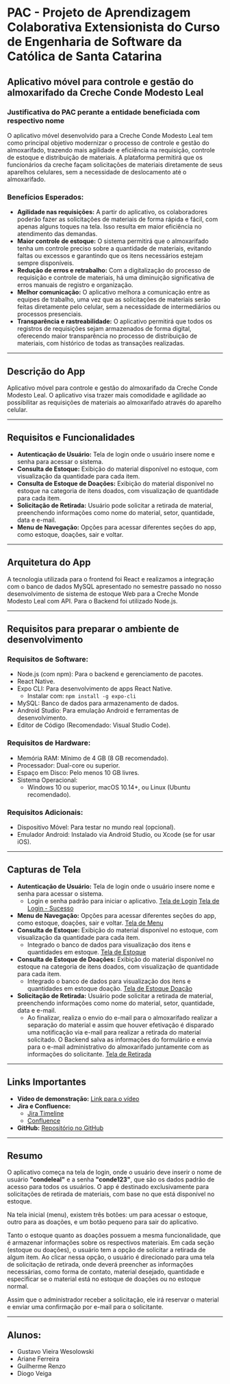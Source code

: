 # PAC - Projeto de Aprendizagem Colaborativa Extensionista do Curso de Engenharia de Software da Católica de Santa Catarina

## Aplicativo móvel para controle e gestão do almoxarifado da Creche Conde Modesto Leal

### Justificativa do PAC perante a entidade beneficiada com respectivo nome

O aplicativo móvel desenvolvido para a Creche Conde Modesto Leal tem como principal objetivo modernizar o processo de controle e gestão do almoxarifado, trazendo mais agilidade e eficiência na requisição, controle de estoque e distribuição de materiais. A plataforma permitirá que os funcionários da creche façam solicitações de materiais diretamente de seus aparelhos celulares, sem a necessidade de deslocamento até o almoxarifado.

### Benefícios Esperados:
- **Agilidade nas requisições:** A partir do aplicativo, os colaboradores poderão fazer as solicitações de materiais de forma rápida e fácil, com apenas alguns toques na tela. Isso resulta em maior eficiência no atendimento das demandas.
- **Maior controle de estoque:** O sistema permitirá que o almoxarifado tenha um controle preciso sobre a quantidade de materiais, evitando faltas ou excessos e garantindo que os itens necessários estejam sempre disponíveis.
- **Redução de erros e retrabalho:** Com a digitalização do processo de requisição e controle de materiais, há uma diminuição significativa de erros manuais de registro e organização.
- **Melhor comunicação:** O aplicativo melhora a comunicação entre as equipes de trabalho, uma vez que as solicitações de materiais serão feitas diretamente pelo celular, sem a necessidade de intermediários ou processos presenciais.
- **Transparência e rastreabilidade:** O aplicativo permitirá que todos os registros de requisições sejam armazenados de forma digital, oferecendo maior transparência no processo de distribuição de materiais, com histórico de todas as transações realizadas.

---

## Descrição do App

Aplicativo móvel para controle e gestão do almoxarifado da Creche Conde Modesto Leal. O aplicativo visa trazer mais comodidade e agilidade ao possibilitar as requisições de materiais ao almoxarifado através do aparelho celular.

---

## Requisitos e Funcionalidades

- **Autenticação de Usuário:** Tela de login onde o usuário insere nome e senha para acessar o sistema.
- **Consulta de Estoque:** Exibição do material disponível no estoque, com visualização da quantidade para cada item.
- **Consulta de Estoque de Doações:** Exibição do material disponível no estoque na categoria de itens doados, com visualização de quantidade para cada item.
- **Solicitação de Retirada:** Usuário pode solicitar a retirada de material, preenchendo informações como nome do material, setor, quantidade, data e e-mail.
- **Menu de Navegação:** Opções para acessar diferentes seções do app, como estoque, doações, sair e voltar.

---

## Arquitetura do App

A tecnologia utilizada para o frontend foi React e realizamos a integração com o banco de dados MySQL apresentado no semestre passado no nosso desenvolvimento de sistema de estoque Web para a Creche Monde Modesto Leal com API. Para o Backend foi utilizado Node.js.

---

## Requisitos para preparar o ambiente de desenvolvimento

### Requisitos de Software:
- Node.js (com npm): Para o backend e gerenciamento de pacotes.
- React Native.
- Expo CLI: Para desenvolvimento de apps React Native.
  - Instalar com: `npm install -g expo-cli`
- MySQL: Banco de dados para armazenamento de dados.
- Android Studio: Para emulação Android e ferramentas de desenvolvimento.
- Editor de Código (Recomendado: Visual Studio Code).

### Requisitos de Hardware:
- Memória RAM: Mínimo de 4 GB (8 GB recomendado).
- Processador: Dual-core ou superior.
- Espaço em Disco: Pelo menos 10 GB livres.
- Sistema Operacional:
  - Windows 10 ou superior, macOS 10.14+, ou Linux (Ubuntu recomendado).

### Requisitos Adicionais:
- Dispositivo Móvel: Para testar no mundo real (opcional).
- Emulador Android: Instalado via Android Studio, ou Xcode (se for usar iOS).

---

## Capturas de Tela

- **Autenticação de Usuário:** Tela de login onde o usuário insere nome e senha para acessar o sistema.
  - Login e senha padrão para iniciar o aplicativo.
[Tela de Login](https://drive.google.com/file/d/1WiKl15ZpQMEs55mBNkalmp_OgvbTA755/view?usp=sharing)
[Tela de Login - Sucesso](https://drive.google.com/file/d/1csjNH_eeUL7-H8jXYRLyFG9jWBzt5Q4I/view?usp=sharing)
- **Menu de Navegação:** Opções para acessar diferentes seções do app, como estoque, doações, sair e voltar.
[Tela de Menu](https://drive.google.com/file/d/1Z1kH80nKJbVobZNQd66ITcYUVKj7Pmh5/view?usp=sharing)
- **Consulta de Estoque:** Exibição do material disponível no estoque, com visualização da quantidade para cada item.
  - Integrado o banco de dados para visualização dos itens e quantidades em estoque.
[Tela de Estoque](https://drive.google.com/file/d/1AIWtfz8bTbp14hGh1TyJVRbq2fkiUDux/view?usp=sharing)
- **Consulta de Estoque de Doações:** Exibição do material disponível no estoque na categoria de itens doados, com visualização de quantidade para cada item.
  - Integrado o banco de dados para visualização dos itens e quantidades em estoque doação.
[Tela de Estoque Doação](https://drive.google.com/file/d/1vkZFu9eWe2pD9pzb0TaYWbyDtlt7sMKP/view?usp=sharing)
- **Solicitação de Retirada:** Usuário pode solicitar a retirada de material, preenchendo informações como nome do material, setor, quantidade, data e e-mail.
  - Ao finalizar, realiza o envio do e-mail para o almoxarifado realizar a separação do material e assim que houver efetivação é disparado uma notificação via e-mail para realizar a retirada do material solicitado. O Backend salva as informações do formulário e envia para o e-mail administrativo do almoxarifado juntamente com as informações do solicitante.
[Tela de Retirada](https://drive.google.com/file/d/1w7MtI7b20ntn46iD0IrFFbKY_hR3nAzj/view?usp=sharing)
---

## Links Importantes

- **Vídeo de demonstração:** [Link para o vídeo](https://drive.google.com/file/d/19UyEE_aTQRaxBzjQ2naRkcUiwJ2yCWgw/view?usp=drivesdk)
- **Jira e Confluence:**
  - [Jira Timeline](https://andradearihh.atlassian.net/jira/software/projects/SCRUM/boards/1/timeline?shared=&atlOrigin=eyJpIjoiN2NlZGNhZDM5OGFiNDYzOGIxMmI2NzQwODI1YjI5MjgiLCJwIjoiaiJ9)
  - [Confluence](https://andradearihh.atlassian.net/l/cp/ufrvBzLz)
- **GitHub:** [Repositório no GitHub](https://github.com/arihandrade/APP_PAC)

---

## Resumo

O aplicativo começa na tela de login, onde o usuário deve inserir o nome de usuário **"condeleal"** e a senha **"conde123"**, que são os dados padrão de acesso para todos os usuários. O app é destinado exclusivamente para solicitações de retirada de materiais, com base no que está disponível no estoque.

Na tela inicial (menu), existem três botões: um para acessar o estoque, outro para as doações, e um botão pequeno para sair do aplicativo.

Tanto o estoque quanto as doações possuem a mesma funcionalidade, que é armazenar informações sobre os respectivos materiais. Em cada seção (estoque ou doações), o usuário tem a opção de solicitar a retirada de algum item. Ao clicar nessa opção, o usuário é direcionado para uma tela de solicitação de retirada, onde deverá preencher as informações necessárias, como forma de contato, material desejado, quantidade e especificar se o material está no estoque de doações ou no estoque normal.

Assim que o administrador receber a solicitação, ele irá reservar o material e enviar uma confirmação por e-mail para o solicitante.

---

## Alunos:
- Gustavo Vieira Wesolowski  
- Ariane Ferreira  
- Guilherme Renzo  
- Diogo Veiga

